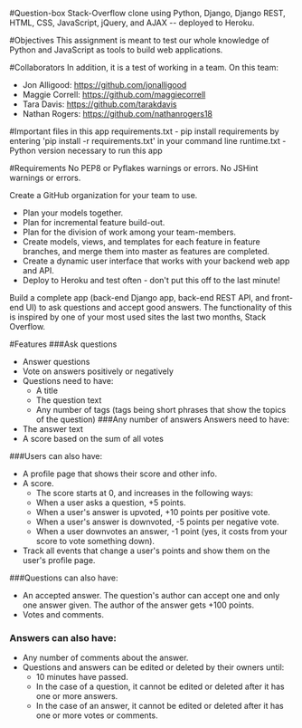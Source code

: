 #Question-box
Stack-Overflow clone using Python, Django, Django REST, HTML, CSS, JavaScript, jQuery, and AJAX -- deployed to Heroku.


#Objectives
This assignment is meant to test our whole knowledge of Python and JavaScript as tools to build web applications.


#Collaborators
In addition, it is a test of working in a team. On this team:
- Jon Alligood: https://github.com/jonalligood
- Maggie Correll: https://github.com/maggiecorrell
- Tara Davis: https://github.com/tarakdavis
- Nathan Rogers: https://github.com/nathanrogers18


#Important files in this app
requirements.txt - pip install requirements by entering 'pip install -r requirements.txt' in your command line
runtime.txt - Python version necessary to run this app


#Requirements
No PEP8 or Pyflakes warnings or errors.
No JSHint warnings or errors.

Create a GitHub organization for your team to use.
  - Plan your models together.
  - Plan for incremental feature build-out.
  - Plan for the division of work among your team-members.
  - Create models, views, and templates for each feature in feature branches, and merge them into master as features are completed.
  - Create a dynamic user interface that works with your backend web app and API.
  - Deploy to Heroku and test often - don't put this off to the last minute!

Build a complete app (back-end Django app, back-end REST API, and front-end UI) to ask questions and accept good answers. The functionality of this is inspired by one of your most used sites the last two months, Stack Overflow.


#Features
###Ask questions
- Answer questions
- Vote on answers positively or negatively
- Questions need to have:
  - A title
  - The question text
  - Any number of tags (tags being short phrases that show the topics of the question)
###Any number of answers
Answers need to have:
- The answer text
- A score based on the sum of all votes

###Users can also have:
- A profile page that shows their score and other info.
- A score.
  - The score starts at 0, and increases in the following ways:
  - When a user asks a question, +5 points.
  - When a user's answer is upvoted, +10 points per positive vote.
  - When a user's answer is downvoted, -5 points per negative vote.
  - When a user downvotes an answer, -1 point (yes, it costs from your score to vote something down).
- Track all events that change a user's points and show them on the user's profile page.

###Questions can also have:
- An accepted answer. The question's author can accept one and only one answer given. The author of the answer gets +100 points.
- Votes and comments.
### Answers can also have:
- Any number of comments about the answer.
- Questions and answers can be edited or deleted by their owners until:
  - 10 minutes have passed.
  - In the case of a question, it cannot be edited or deleted after it has one or more answers.
  - In the case of an answer, it cannot be edited or deleted after it has one or more votes or comments.
